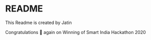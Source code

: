 # README

This Readme is created by Jatin

Congratulations 🎉 again on Winning of Smart India Hackathon 2020
